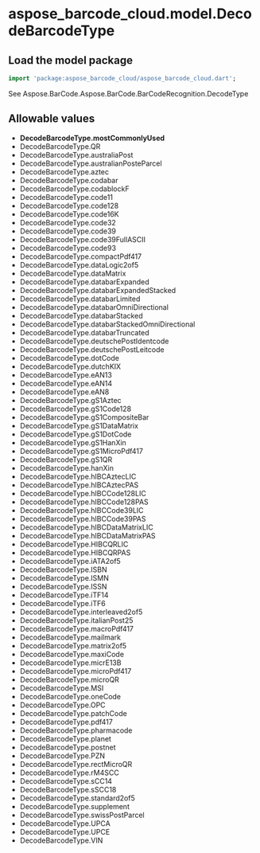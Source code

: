 # aspose_barcode_cloud.model.DecodeBarcodeType

## Load the model package

```dart
import 'package:aspose_barcode_cloud/aspose_barcode_cloud.dart';
```
See Aspose.BarCode.Aspose.BarCode.BarCodeRecognition.DecodeType
## Allowable values

* **DecodeBarcodeType.mostCommonlyUsed**
* DecodeBarcodeType.QR
* DecodeBarcodeType.australiaPost
* DecodeBarcodeType.australianPosteParcel
* DecodeBarcodeType.aztec
* DecodeBarcodeType.codabar
* DecodeBarcodeType.codablockF
* DecodeBarcodeType.code11
* DecodeBarcodeType.code128
* DecodeBarcodeType.code16K
* DecodeBarcodeType.code32
* DecodeBarcodeType.code39
* DecodeBarcodeType.code39FullASCII
* DecodeBarcodeType.code93
* DecodeBarcodeType.compactPdf417
* DecodeBarcodeType.dataLogic2of5
* DecodeBarcodeType.dataMatrix
* DecodeBarcodeType.databarExpanded
* DecodeBarcodeType.databarExpandedStacked
* DecodeBarcodeType.databarLimited
* DecodeBarcodeType.databarOmniDirectional
* DecodeBarcodeType.databarStacked
* DecodeBarcodeType.databarStackedOmniDirectional
* DecodeBarcodeType.databarTruncated
* DecodeBarcodeType.deutschePostIdentcode
* DecodeBarcodeType.deutschePostLeitcode
* DecodeBarcodeType.dotCode
* DecodeBarcodeType.dutchKIX
* DecodeBarcodeType.eAN13
* DecodeBarcodeType.eAN14
* DecodeBarcodeType.eAN8
* DecodeBarcodeType.gS1Aztec
* DecodeBarcodeType.gS1Code128
* DecodeBarcodeType.gS1CompositeBar
* DecodeBarcodeType.gS1DataMatrix
* DecodeBarcodeType.gS1DotCode
* DecodeBarcodeType.gS1HanXin
* DecodeBarcodeType.gS1MicroPdf417
* DecodeBarcodeType.gS1QR
* DecodeBarcodeType.hanXin
* DecodeBarcodeType.hIBCAztecLIC
* DecodeBarcodeType.hIBCAztecPAS
* DecodeBarcodeType.hIBCCode128LIC
* DecodeBarcodeType.hIBCCode128PAS
* DecodeBarcodeType.hIBCCode39LIC
* DecodeBarcodeType.hIBCCode39PAS
* DecodeBarcodeType.hIBCDataMatrixLIC
* DecodeBarcodeType.hIBCDataMatrixPAS
* DecodeBarcodeType.HIBCQRLIC
* DecodeBarcodeType.HIBCQRPAS
* DecodeBarcodeType.iATA2of5
* DecodeBarcodeType.ISBN
* DecodeBarcodeType.ISMN
* DecodeBarcodeType.ISSN
* DecodeBarcodeType.iTF14
* DecodeBarcodeType.iTF6
* DecodeBarcodeType.interleaved2of5
* DecodeBarcodeType.italianPost25
* DecodeBarcodeType.macroPdf417
* DecodeBarcodeType.mailmark
* DecodeBarcodeType.matrix2of5
* DecodeBarcodeType.maxiCode
* DecodeBarcodeType.micrE13B
* DecodeBarcodeType.microPdf417
* DecodeBarcodeType.microQR
* DecodeBarcodeType.MSI
* DecodeBarcodeType.oneCode
* DecodeBarcodeType.OPC
* DecodeBarcodeType.patchCode
* DecodeBarcodeType.pdf417
* DecodeBarcodeType.pharmacode
* DecodeBarcodeType.planet
* DecodeBarcodeType.postnet
* DecodeBarcodeType.PZN
* DecodeBarcodeType.rectMicroQR
* DecodeBarcodeType.rM4SCC
* DecodeBarcodeType.sCC14
* DecodeBarcodeType.sSCC18
* DecodeBarcodeType.standard2of5
* DecodeBarcodeType.supplement
* DecodeBarcodeType.swissPostParcel
* DecodeBarcodeType.UPCA
* DecodeBarcodeType.UPCE
* DecodeBarcodeType.VIN

